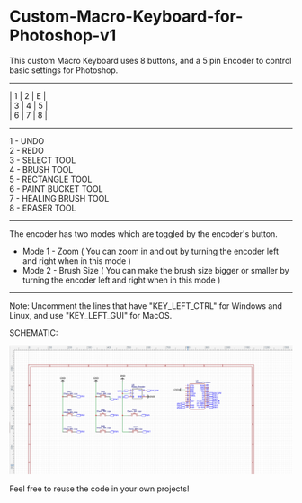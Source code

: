 # Custom-Macro-Keyboard-for-Photoshop-v1

This custom Macro Keyboard uses 8 buttons, and a 5 pin Encoder to control basic settings for Photoshop.  
_________________  
| 1 | 2 | E |  
| 3 | 4 | 5 |  
| 6 | 7 | 8 |  
_________________  
1 - UNDO  
2 - REDO  
3 - SELECT TOOL  
4 - BRUSH TOOL  
5 - RECTANGLE TOOL  
6 - PAINT BUCKET TOOL  
7 - HEALING BRUSH TOOL  
8 - ERASER TOOL  
_________________  
The encoder has two modes which are toggled by the encoder's button.  
  - Mode 1 - Zoom ( You can zoom in and out by turning the encoder left and right when in this mode )  
  - Mode 2 - Brush Size ( You can make the brush size bigger or smaller by turning the encoder left and right when in this mode )  
_________________  
Note: Uncomment the lines that have "KEY_LEFT_CTRL" for Windows and Linux, and use "KEY_LEFT_GUI" for MacOS. 


SCHEMATIC:

<img src="https://github.com/ickoice/Custom-Macro-Keyboard-for-Photoshop-v1/blob/main/CustomMacroKeyboardSchematic.png?raw=true" />


Feel free to reuse the code in your own projects!
